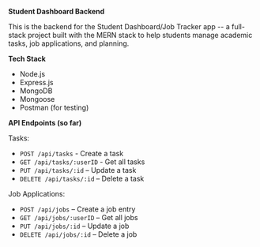 **Student Dashboard Backend**

This is the backend for the Student Dashboard/Job Tracker app -- a full-stack project built with the MERN stack to help students manage academic tasks, job applications, and planning.

**Tech Stack**
- Node.js
- Express.js
- MongoDB
- Mongoose
- Postman (for testing)

**API Endpoints (so far)**

Tasks:
- `POST /api/tasks` - Create a task
-  `GET /api/tasks/:userID` - Get all tasks
-  `PUT /api/tasks/:id` – Update a task
- `DELETE /api/tasks/:id` – Delete a task

Job Applications:
- `POST /api/jobs` – Create a job entry
- `GET /api/jobs/:userID` – Get all jobs
- `PUT /api/jobs/:id` – Update a job
- `DELETE /api/jobs/:id` – Delete a job
